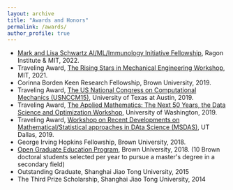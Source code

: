 ```yaml
---
layout: archive
title: "Awards and Honors"
permalink: /awards/
author_profile: true
---
```

- [Mark and Lisa Schwartz AI/ML/Immunology Initiative Fellowship](https://ragoninstitute.org/get-involved/fellowships/), Ragon Institute & MIT, 2022.
- Traveling Award, [The Rising Stars in Mechanical Engineering Workshop](https://risingstarsme.mit.edu/), MIT, 2021.
- Corinna Borden Keen Research Fellowship, Brown University, 2019.
- Traveling Award, [The US National Congress on Computational Mechanics (USNCCM15)](http://15.usnccm.org/), University of Texas at Austin, 2019.
- Traveling Award, [The Applied Mathematics: The Next 50 Years, the Data Science and Optimization Workshop](https://depts.washington.edu/amath/amath50/), University of Washington, 2019.
- Traveling Award, [Workshop on Recent Developments on Mathematical/Statistical approaches in DAta Science (MSDAS)](https://sites.google.com/site/utd2019workshop/home?authuser=0), UT Dallas, 2019.
- George Irving Hopkins Fellowship, Brown University, 2018.
- [Open Graduate Education Program](https://www.brown.edu/academics/gradschool/opengraduateeducation), Brown University, 2018. (10 Brown doctoral students selected per year to pursue a master's degree in a secondary field)
- Outstanding Graduate, Shanghai Jiao Tong University, 2015
- The Third Prize Scholarship, Shanghai Jiao Tong University, 2014
